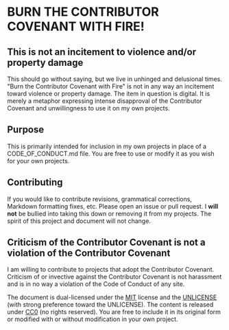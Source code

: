 # BURN THE CONTRIBUTOR COVENANT WITH FIRE!

## This is not an incitement to violence and\/or property damage
This should go without saying, but we live in unhinged and delusional times\. \"Burn the Contributor Covenant with Fire\" is not in any way an incitement toward violence or property damage\. The item in question is digital\. It is merely a metaphor expressing intense disapproval of the Contributor Covenant and unwillingness to use it on my own projects\.

## Purpose
This is primarily intended for inclusion in my own projects in place of a CODE_OF_CONDUCT\.md file\. You are free to use or modify it as you wish for your own projects\.

## Contributing
If you would like to contribute revisions, grammatical corrections, Markdown formatting fixes, etc\. Please open an issue or pull request\. I **will not** be bullied into taking this down or removing it from my projects\. The spirit of this project and document will not change\.

## Criticism of the Contributor Covenant is not a violation of the Contributor Covenant
I am willing to contribute to projects that adopt the Contributor Covenant\. Criticism of or invective against the Contributor Covenant is not harassment and is in no way a violation of the Code of Conduct of any site\.

The document is dual-licensed under the [MIT](https://opensource.org/licenses/MIT) license and the [UNLICENSE](https://unlicense.org/) \(with strong preference toward the UNLICENSE\)\. The content is released under [CC0](https://creativecommons.org/share-your-work/public-domain/cc0/) \(no rights reserved\). You are free to include it in its original form or modified with or without modification in your own project\.
